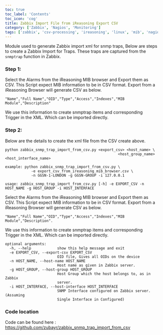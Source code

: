 ```yaml
---
toc: true 
toc_label: 'Contents' 
toc_icon: 'cog'
title: Zabbix Import File from iReasoning Export CSV
category: ['Zabbix', 'Nagios', 'Monitoring']
tags: ['zabbix', 'csv-processing', 'ireasoning', 'linux', 'mib', 'nagios', 'monitoring']
---
```


Module used to generate Zabbix import xml for snmp traps, Below are steps to create a Zabbix Import for Traps. These traps are captured from the `snmptrap` function in Zabbix.


### Step 1:

Select the Alarms from the iReasoning MIB browser and Export them as CSV. 
This Script expect MIB information to be in CSV format.
Export from a iReasoning Browser will generate CSV as below.

    "Name","Full Name","OID","Type","Access","Indexes","MIB Module","Description"

We use this information to create snmptrap items and corresponding Trigger in the XML.
Which can be imported directly.


### Step 2: 
Below are the details to create the xml file from the CSV create above.

    python zabbix_snmp_trap_import_from_csv.py <export_csv> <host_name> \ 
                                                        <host_group_name> <host_interface_name>
    
    example: python zabbix_snmp_trap_import_from_csv.py \
                -e export_csv_from_ireasoning_mib_browser.csv \ 
                -n GGSN-1-LONDON -g GGSN-GROUP -i 127.0.0.1
    
    usage: zabbix_snmp_trap_import_from_csv.py [-h] -e EXPORT_CSV -n HOST_NAME -g HOST_GROUP -i HOST_INTERFACE
    
Select the Alarms from the iReasoning MIB browser and Export them as CSV. This
Script expect MIB information to be in CSV format. Export from a iReasoning
Browser will generate CSV as below.     

    "Name","Full Name","OID","Type","Access","Indexes","MIB Module","Description".

We use this information to create snmptrap items and corresponding Trigger in the XML.
Which can be imported directly.
    
    optional arguments:
      -h, --help            show this help message and exit
      -e EXPORT_CSV, --export-csv EXPORT_CSV
                            OID file, Gives all OIDs on the device
      -n HOST_NAME, --host-name HOST_NAME
                            Host name as given in Zabbix server.
      -g HOST_GROUP, --host-group HOST_GROUP
                            Host Group which the host belongs to, as in Zabbix
                            server.
      -i HOST_INTERFACE, --host-interface HOST_INTERFACE
                            SNMP Interface configured on Zabbix server. (Assuming
                            Single Interface in Configured)


###  Code location 
Code can be found here : <https://github.com/zubayr/zabbix_snmp_trap_import_from_csv>
